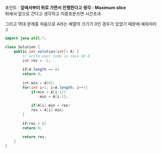 포인트 : **앞에서부터 뒤로 가면서 진행한다고 생각 - Maximum slice**  
뒤에서 앞으로 간다고 생각하고 이중포문쓰면 시간초과  

그리고 역대 문제중 처음으로 A라는 배열의 크기가 0인 경우가 있었기 때문에 예외처리 :)

~~~ java
import java.util.*;

class Solution {
    public int solution(int[] A) {
        // write your code in Java SE 8
        int res = -1;
        
        if(A.length == 0)
        return 0;
        
        int min = A[0];
        for(int i=1; i<A.length; i++){
            if(min > A[i-1])
                min = A[i-1];
            
            if(A[i]-min > res)
            res = A[i]-min;
        }
        
        if(res < 0)
        return 0;
        
        return res;
    }
}
~~~
